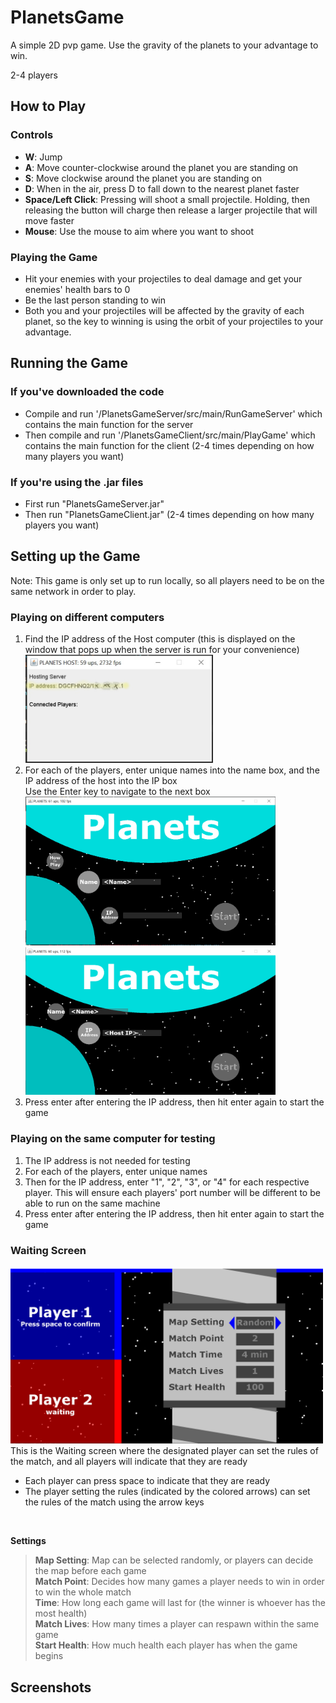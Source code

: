 # PlanetsGame
A simple 2D pvp game. Use the gravity of the planets to your advantage to win.

2-4 players
## How to Play
### Controls
- **W**: Jump
- **A**: Move counter-clockwise around the planet you are standing on
- **S**: Move clockwise around the planet you are standing on
- **D**: When in the air, press D to fall down to the nearest planet faster
- **Space/Left Click**: Pressing will shoot a small projectile. Holding, then releasing the button will charge then release a larger projectile that will move faster
- **Mouse**: Use the mouse to aim where you want to shoot
### Playing the Game
- Hit your enemies with your projectiles to deal damage and get your enemies' health bars to 0
- Be the last person standing to win
- Both you and your projectiles will be affected by the gravity of each planet, so the key to winning is using the orbit of your projectiles to your advantage.

## Running the Game
### If you've downloaded the code
- Compile and run '/PlanetsGameServer/src/main/RunGameServer' which contains the main function for the server
- Then compile and run '/PlanetsGameClient/src/main/PlayGame' which contains the main function for the client (2-4 times depending on how many players you want)
### If you're using the .jar files
- First run "PlanetsGameServer.jar"
- Then run "PlanetsGameClient.jar" (2-4 times depending on how many players you want)
## Setting up the Game
Note: This game is only set up to run locally, so all players need to be on the same network in order to play.
### Playing on different computers
1. Find the IP address of the Host computer (this is displayed on the window that pops up when the server is run for your convenience) <br/>
<img src="https://github.com/hp-all/PlanetsGame/blob/main/Screenshots/ServerScreen.jpg" width="300"> <br/>
2. For each of the players, enter unique names into the name box, and the IP address of the host into the IP box <br/>
Use the Enter key to navigate to the next box <br/>
<img src="https://github.com/hp-all/PlanetsGame/blob/main/Screenshots/InitScreenName.png" width="400">&emsp;<img src="https://github.com/hp-all/PlanetsGame/blob/main/Screenshots/InitScreenIP.png" width="400">
3. Press enter after entering the IP address, then hit enter again to start the game
### Playing on the same computer for testing
1. The IP address is not needed for testing
2. For each of the players, enter unique names
3. Then for the IP address, enter "1", "2", "3", or "4" for each respective player. This will ensure each players' port number will be different to be able to run on the same machine
4. Press enter after entering the IP address, then hit enter again to start the game

### Waiting Screen
<img src="https://github.com/hp-all/PlanetsGame/blob/main/Screenshots/WaitingScreen.png" width="500"> <br/>
This is the Waiting screen where the designated player can set the rules of the match, and all players will indicate that they are ready
- Each player can press space to indicate that they are ready
- The player setting the rules (indicated by the colored arrows) can set the rules of the match using the arrow keys
<br/>

**Settings**
>**Map Setting**: Map can be selected randomly, or players can decide the map before each game <br/>
**Match Point**: Decides how many games a player needs to win in order to win the whole match <br/>
**Time**: How long each game will last for (the winner is whoever has the most health) <br/>
**Match Lives**: How many times a player can respawn within the same game <br/>
**Start Health**: How much health each player has when the game begins <br/>

## Screenshots

